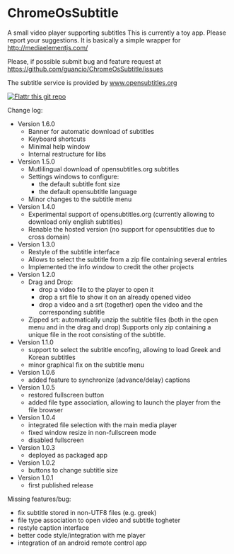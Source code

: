 ChromeOsSubtitle
================

A small video player supporting subtitles
This is currently a toy app. Please report your suggestions.
It is basically a simple wrapper for http://mediaelementjs.com/

Please, if possible submit bug and feature request at https://github.com/guancio/ChromeOsSubtitle/issues

The subtitle service is provided by <a href="http://www.opensubtitles.org">www.opensubtitles.org</a>

[![Flattr this git repo](http://api.flattr.com/button/flattr-badge-large.png)](https://flattr.com/submit/auto?user_id=guancio&url=https://github.com/guancio/ChromeOsSubtitle&title=ChromeOsSubtitle&language=&tags=github&category=software) 

Change log:
- Version 1.6.0
  - Banner for automatic download of subtitles
  - Keyboard shortcuts
  - Minimal help window
  - Internal restructure for libs
- Version 1.5.0
  - Mutlilingual download of opensubtitles.org subtitles
  - Settings windows to configure:
    - the default subtitle font size
    - the default opensubtitle language
  - Minor changes to the subtitle menu
- Version 1.4.0
  - Experimental support of opensubtitles.org (currently allowing to
    download only english subtitles)
  - Renable the hosted version (no support for opensubtitles due to cross domain)
- Version 1.3.0
  - Restyle of the subtitle interface
  - Allows to select the subtitle from a zip file containing several entries
  - Implemented the info window to credit the other projects
- Version 1.2.0
  - Drag and Drop:
    - drop a video file to the player to open it
    - drop a srt file to show it on an already opened video
    - drop a video and a srt (together) open the video and the corresponding subtitle
  - Zipped srt: automatically unzip the subtitle files (both in the open menu and in the drag and drop)
    Supports only zip containing a unique file in the root consisting of the subtitle.
- Version 1.1.0
  - support to select the subtitle encofing, allowing to load Greek and Korean subtitles
  - minor graphical fix on the subtitle menu
- Version 1.0.6
  - added feature to synchronize (advance/delay) captions
- Version 1.0.5
  - restored fullscreen button
  - added file type association, allowing to launch the player from the file browser
- Version 1.0.4
  - integrated file selection with the main media player
  - fixed window resize in non-fullscreen mode
  - disabled fullscreen   
- Version 1.0.3
  - deployed as packaged app
- Version 1.0.2
  - buttons to change subtitle size
- Version 1.0.1
  - first published release

Missing features/bug:
- fix subtitle stored in non-UTF8 files (e.g. greek)
- file type association to open video and subtitle togheter
- restyle caption interface
- better code style/integration with me player
- integration of an android remote control app
